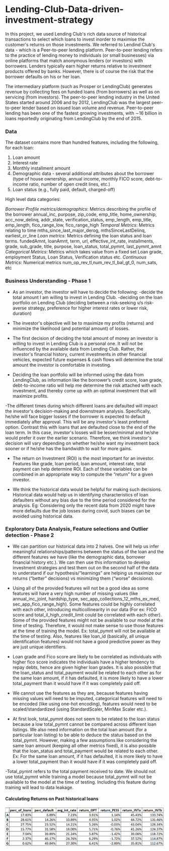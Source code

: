 # Lending-Club-Data-driven-investment-strategy


In this project, we used Lending Club's rich data source of historical transactions to select which loans to invest inorder to maximise the customer's returns on those investments. 
We referred to Lendind Club's data - which is a Peer-to-peer lending platform. Peer-to-peer lending refers to the practice of lending money to individuals (or small businesses) via online platforms that match anonymous lenders (or investors) with borrowers. Lenders typically earn higher returns relative to investment products offered by banks. However, there is of course the risk that the borrower defaults on his or her loan.

The intermediary platform (such as Prosper or LendingClub) generates revenue by collecting fees on funded loans (from borrowers) as well as on servicing (from investors). The peer-to-peer lending industry in the United States started around 2006 and by 2012, LendingClub was the largest peer-to-peer lender based on issued loan volume and revenue. Peer-to-peer lending has been one of the fastest growing investments, with ∼16 billion in
loans reportedly originating from LendingClub by the end of 2015.

### Data
The dataset contains more than hundred features, including the following, for each loan:
1. Loan amount
2. Interest rate
3. Monthly installment amount
4. Demographic data - several additional attributes about the borrower (type of house ownership, annual
income, monthly FICO score, debt-to-income ratio, number of open credit lines, etc.)
5. Loan status (e.g., fully paid, default, charged-off)

High level data categories:

*Borrower Profile metrics/demographics*: Metrics describing the profile of the borrower
annual_inc, purpose, zip_code, emp_title, home_ownership, acc_now_delinq, addr_state, verification_status, emp_length, emp_title, emp_length, fico_range_low, fico_range_high 
*Temporal Metrics*: Metrics relating to time
mths_since_last_major_derog, mthsSinceLastDelinq, earliest_cr_line 
*Loan metrics*: Metrics defining the loan status and loan terms. 
fundedAmnt, loanAmnt, term, url, effective_int_rate, installments, grade, sub_grade, title, purpose, loan_status, total_pymnt, last_pymnt_amnt 
*Categorical Metrics*: Metrics which takes value from a fixed set 
Loan grade, employment Status, Loan Status, Verification status etc. 
*Continuous Metrics*: Numerical metrics 
num_op_rev_tl,num_rev_tl_bal_gt_0, num_sats, etc


### Business Understanding - Phase 1

- As an investor, the investor will have to decide the following:
    -decide the total amount I am willing to invest in Lending Club. 
    -deciding on the loan portfolio on Lending Club (deciding between a risk-seeking v/s risk-averse strategy, preference for higher interest rates or lower risk,    
     duration) 
 - The investor's objective will be to maximize my profits (returns) and minimize the likelihood (and potential amount) of losses. 
     
 - The first decision of deciding the total amount of money an investor is willing to invest in Lending Club is a personal one. It will not be influenced by the available data from Lending Club. Rather, the investor's financial history, current investments in other financial vehicles, expected future expenses & cash flows will determine the total amount the investor is comfortable in investing. 
 
- Deciding the loan portfolio will be informed using the data from LendingClub, as information like the borrower’s credit score, loan grade, debt-to-income ratio will help me determine the risk attached with each investment, and thereby come up with an optimal investment that will maximize profits. 

-The different times during which different loans are defaulted will impact the investor's decision-making and downstream analysis. Specifically, he/she will face bigger losses if the borrower is expected to default immediately after approval. This will be any investor's least preferred option. Contrast this with loans that are defaulted close to the end of the loan term. In this case, investor's losses will be lesser/minimal and he/she would prefer it over the earlier scenario. Therefore, we think investor's decision will vary depending on whether he/she want my investment back sooner or if he/she has the bandwidth to wait for more gains. 

- The return on Investment (ROI) is the most important for an investor. Features like grade, loan period, loan amount, interest rate, total payment can help determine ROI. Each of these variables can be combined in an appropriate way to compute the “return” for a given investor. 

- We think the historical data would be helpful for making such decisions. Historical data would help us in identifying characteristics of loan defaulters without any bias due to the time period considered for the analysis. Eg: Considering only the recent data from 2020 might have more defaults due the job losses during covid, such biases can be avoided using historical data. 


### Exploratory Data Analysis, Feature selections and Outlier detection - Phase 2

- We can partition our historical data into 2 halves. One will help us infer meaningful relationships/patterns between the status of the loan and the different features we have (like the demographic data, borrower financial history etc.). We can then use this information to develop investment strategies and test them out on the second half of the data to understand if our hypothesis/“learnings” are helping us maximize our returns (“better” decisions) vs minimizing them (“worse” decisions).
 
- Using all of the provided features will not be a good idea as some features will have a very high number of missing values (like annual_inc_joint, hardship_type, sec_app_collections_12_mths_ex_med, sec_app_fico_range_high). Some features could be highly correlated with each other, introducing multicollinearity in our data (For ex: FICO score and total_il_high_credit_limit could be correlated with each other). Some of the provided features might not be available to our model at the time of testing. Therefore, it would not make sense to use those features at the time of training the model. Ex: total_pymnt will not be available at the time of testing. Also, features like loan_id (basically, all unique identification features) would not have a good predictive power as they are just unique identifiers. 

- Loan grade and Fico score are likely to be correlated as individuals with higher fico score indicates the individuals have a higher tendency to repay debts, hence are given higher loan grades. It is also possible that the loan_status and total_payment would be related to each other as for the same loan amount, if it has defaulted, it is more likely to have a lower total_payment than it would have if it was completely paid off. 

- We cannot use the features as they are, because features having missing values will need to be imputed, categorical features will need to be encoded (like using one-hot encoding), features would need to be scaled/standardized (using StandardScaler, MinMax Scaler etc.). 

- At first look, total_pymnt does not seem to be related to the loan status because a low total_pymnt cannot be compared across different loan listings. We also need information on the total loan amount (for a particular loan listing) to be able to deduce the status based on the total_pymnt. 
However, making a few assumptions like considering the same loan amount (keeping all other metrics fixed), it is also possible that the loan_status and total_payment would be related to each other. Ex: For the same loan amount, if it has defaulted, it is more likely to have a lower total_payment than it would have if it was completely paid off. 

-Total_pymnt refers to the total payment received to date. We should not use total_pymnt while training a model because total_pymnt will not be available to the model at the time of testing. Including this feature during training will lead to data leakage. 

#### Calculating Returns on Past historical loans 

![](https://github.com/YaashviiPThakkarr/Lending-Club-Data-driven-investment-strategy/blob/main/Case%20outputs/roi.png)


 





